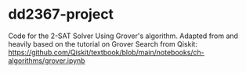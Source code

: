 # dd2367-project
Code for the 2-SAT Solver Using Grover's algorithm. Adapted from and heavily based on the tutorial on Grover Search from Qiskit: https://github.com/Qiskit/textbook/blob/main/notebooks/ch-algorithms/grover.ipynb
